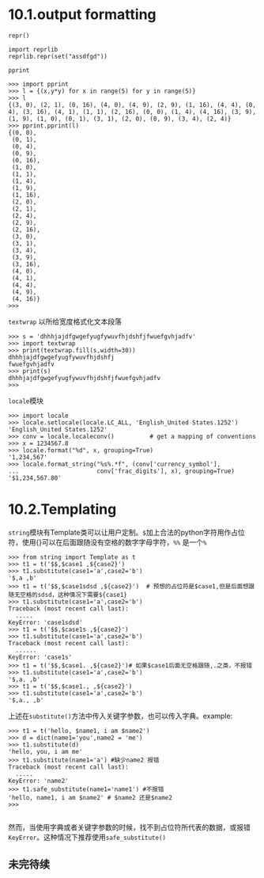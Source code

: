 <h1 id="output">10.1.output formatting</h1>

`repr()`

```
import reprlib
reprlib.repr(set("assdfgd"))

```

`pprint`

```
>>> import pprint
>>> l = {(x,y*y) for x in range(5) for y in range(5)}
>>> l
{(3, 0), (2, 1), (0, 16), (4, 0), (4, 9), (2, 9), (1, 16), (4, 4), (0, 4), (3, 16), (4, 1), (1, 1), (2, 16), (0, 0), (1, 4), (4, 16), (3, 9), (1, 9), (1, 0), (0, 1), (3, 1), (2, 0), (0, 9), (3, 4), (2, 4)}
>>> pprint.pprint(l)
{(0, 0),
 (0, 1),
 (0, 4),
 (0, 9),
 (0, 16),
 (1, 0),
 (1, 1),
 (1, 4),
 (1, 9),
 (1, 16),
 (2, 0),
 (2, 1),
 (2, 4),
 (2, 9),
 (2, 16),
 (3, 0),
 (3, 1),
 (3, 4),
 (3, 9),
 (3, 16),
 (4, 0),
 (4, 1),
 (4, 4),
 (4, 9),
 (4, 16)}
>>> 
```
`textwrap` 以所给宽度格式化文本段落

```
>>> s = 'dhhhjajdfgwgefyugfywuvfhjdshfjfwuefgvhjadfv'
>>> import textwrap
>>> print(textwrap.fill(s,width=30))
dhhhjajdfgwgefyugfywuvfhjdshfj
fwuefgvhjadfv
>>> print(s)
dhhhjajdfgwgefyugfywuvfhjdshfjfwuefgvhjadfv
>>> 
```

`locale`模块

```
>>> import locale
>>> locale.setlocale(locale.LC_ALL, 'English_United States.1252')
'English_United States.1252'
>>> conv = locale.localeconv()          # get a mapping of conventions
>>> x = 1234567.8
>>> locale.format("%d", x, grouping=True)
'1,234,567'
>>> locale.format_string("%s%.*f", (conv['currency_symbol'],
...                      conv['frac_digits'], x), grouping=True)
'$1,234,567.80'
```


<h1 id="template">10.2.Templating</h1>

`string`模块有Template类可以让用户定制。`$`加上合法的python字符用作占位符，使用{}可以在后面跟随没有空格的数字字母字符，`%%` 是一个`%`


```
>>> from string import Template as t
>>> t1 = t('$$,$case1 ,${case2}')
>>> t1.substitute(case1='a',case2='b')
'$,a ,b'
>>> t1 = t('$$,$case1sdsd ,${case2}')  # 预想的占位符是$case1,但是后面想跟随无空格的sdsd，这种情况下需要${case1}
>>> t1.substitute(case1='a',case2='b')
Traceback (most recent call last):
  .....
KeyError: 'case1sdsd'
>>> t1 = t('$$,$case1s ,${case2}')
>>> t1.substitute(case1='a',case2='b')
Traceback (most recent call last):
  ......
KeyError: 'case1s'
>>> t1 = t('$$,$case1. ,${case2}')# 如果$case1后面无空格跟随,.之类，不报错
>>> t1.substitute(case1='a',case2='b')
'$,a. ,b'
>>> t1 = t('$$,$case1., ,${case2}')
>>> t1.substitute(case1='a',case2='b')
'$,a., ,b'
```

上述在`substitute()`方法中传入关键字参数，也可以传入字典。example:

```
>>> t1 = t('hello, $name1, i am $name2')
>>> d = dict(name1='you',name2 = 'me')
>>> t1.substitute(d)
'hello, you, i am me'
>>> t1.substitute(name1='a') #缺少name2 报错
Traceback (most recent call last):
  .....
KeyError: 'name2'
>>> t1.safe_substitute(name1='name1') #不报错
'hello, name1, i am $name2' # $name2 还是$name2
>>> 


```
然而，当使用字典或者关键字参数的时候，找不到占位符所代表的数据，或报错`KeyError`。这种情况下推荐使用`safe_substitute()`


## 未完待续





